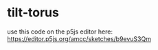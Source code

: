 # tilt-torus

use this code on the p5js editor here: https://editor.p5js.org/amcc/sketches/b9evuS3Qm
